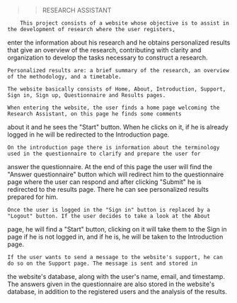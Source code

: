   >> RESEARCH ASSISTANT
        
        This project consists of a website whose objective is to assist in the development of research where the user registers, 
  enter the information about his research and he obtains personalized results that give an overview of the research, 
  contributing with clarity and organization to develop the tasks necessary to construct a research.

	Personalized results are: a brief summary of the research, an overview of the methodology, and a timetable. 

	The website basically consists of Home, About, Introduction, Support, Sign in, Sign up, Questionnaire and Results pages. 

	When entering the website, the user finds a home page welcoming the Research Assistant, on this page he finds some comments 
  about it and he sees the "Start" button. When he clicks on it, if he is already logged in he will be redirected to the Introduction page.

	On the introduction page there is information about the terminology used in the questionnaire to clarify and prepare the user for 
  answer the questionnaire. At the end of this page the user will find the "Answer questionnaire" button which will redirect him to the questionnaire 
  page where the user can respond and after clicking "Submit" he is redirected to the results page. There he can see personalized results 
  prepared for him.

	Once the user is logged in the "Sign in" button is replaced by a "Logout" button. If the user decides to take a look at the About 
 page, he will find a "Start" button, clicking on it will take them to the Sign in page if he is not logged in, and if he is, he will be 
 taken to the Introduction page.
 
	If the user wants to send a message to the website's support, he can do so on the Support page. The message is sent and stored in 
 the website's database, along with the user's name, email, and timestamp. The answers given in the questionnaire are also stored in the 
 website's database, in addition to the registered users and the analysis of the results.
